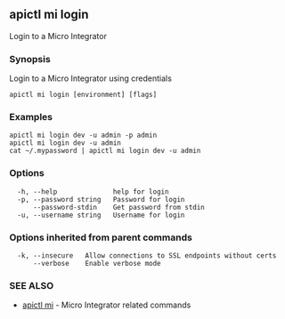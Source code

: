 ## apictl mi login

Login to a Micro Integrator

### Synopsis

Login to a Micro Integrator using credentials

```
apictl mi login [environment] [flags]
```

### Examples

```
apictl mi login dev -u admin -p admin
apictl mi login dev -u admin
cat ~/.mypassword | apictl mi login dev -u admin
```

### Options

```
  -h, --help              help for login
  -p, --password string   Password for login
      --password-stdin    Get password from stdin
  -u, --username string   Username for login
```

### Options inherited from parent commands

```
  -k, --insecure   Allow connections to SSL endpoints without certs
      --verbose    Enable verbose mode
```

### SEE ALSO

* [apictl mi](apictl_mi.md)	 - Micro Integrator related commands

